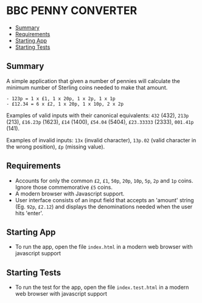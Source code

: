 # BBC PENNY CONVERTER

* [Summary](#summary)
* [Requirements](#requirements)
* [Starting App](#starting-app)
* [Starting Tests](#starting-tests)

## Summary

A simple application that given a number of pennies will calculate the minimum number of Sterling coins needed to make that amount.
```
- 123p = 1 x £1, 1 x 20p, 1 x 2p, 1 x 1p
- £12.34 = 6 x £2, 1 x 20p, 1 x 10p, 2 x 2p
```
Examples of valid inputs with their canonical equivalents: `432` (432), `213p` (213), `£16.23p` (1623), `£14` (1400), `£54.04` (5404), `£23.33333` (2333), `001.41p` (141).

Examples of invalid inputs: `13x` (invalid character), `13p.02` (valid character in the wrong position), `£p` (missing value).

## Requirements
* Accounts for only the common `£2`, `£1`, `50p`, `20p`, `10p`, `5p`, `2p` and `1p` coins. Ignore those commemorative `£5` coins.
* A modern browser with Javascript support.
* User interface consists of an input field that accepts an 'amount' string (Eg. `92p`, `£2.12`) and displays the denominations needed when the user hits 'enter'.


## Starting App
* To run the app, open the file `index.html` in a modern web browser with javascript support

## Starting Tests
* To run the test for the app, open the file `index.test.html` in a modern web browser with javascript support